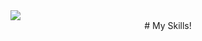 
<!DOCTYPE html>
<html lang="en">
    <body>
        <img src="https://capsule-render.vercel.app/api?type=Slice&color=auto&height=300&section=header&text=Hello!&fontSize=90" />
        <div align="center">
            # My Skills!
         </div>
    </body>
</html> 

